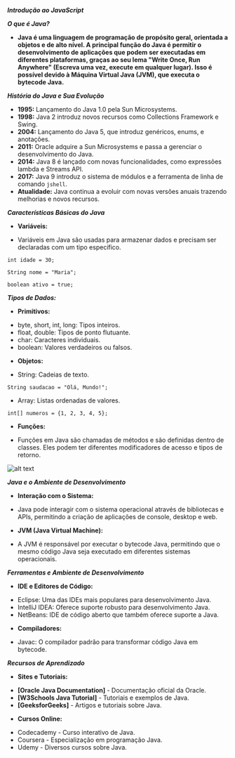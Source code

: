 ***Introdução ao JavaScript***

***O que é Java?***

- **Java é uma linguagem de programação de propósito geral, orientada a objetos e de alto nível. A principal função do Java é permitir o desenvolvimento de aplicações que podem ser executadas em diferentes plataformas, graças ao seu lema "Write Once, Run Anywhere" (Escreva uma vez, execute em qualquer lugar). Isso é possível devido à Máquina Virtual Java (JVM), que executa o bytecode Java.**

***História do Java e Sua Evolução***

- **1995:** Lançamento do Java 1.0 pela Sun Microsystems.
- **1998:** Java 2 introduz novos recursos como Collections Framework e Swing.
- **2004:** Lançamento do Java 5, que introduz genéricos, enums, e anotações.
- **2011:** Oracle adquire a Sun Microsystems e passa a gerenciar o desenvolvimento do Java.
- **2014:** Java 8 é lançado com novas funcionalidades, como expressões lambda e Streams API.
- **2017:** Java 9 introduz o sistema de módulos e a ferramenta de linha de comando ```jshell```. 
- **Atualidade:** Java continua a evoluir com novas versões anuais trazendo melhorias e novos recursos.

***Características Básicas do Java***

- **Variáveis:**
* Variáveis em Java são usadas para armazenar dados e precisam ser declaradas   com um tipo específico.
  
```int idade = 30;```

```String nome = "Maria";```

```boolean ativo = true;```

***Tipos de Dados:***

- **Primitivos:**
* byte, short, int, long: Tipos inteiros.
* float, double: Tipos de ponto flutuante.
* char: Caracteres individuais.
* boolean: Valores verdadeiros ou falsos.

- **Objetos:**
* String: Cadeias de texto.

```String saudacao = "Olá, Mundo!";```

* Array: Listas ordenadas de valores.

```int[] numeros = {1, 2, 3, 4, 5};```

- **Funções:** 
* Funções em Java são chamadas de métodos e são definidas dentro de classes. Eles podem ter diferentes modificadores de acesso e tipos de retorno.

![alt text](SharedScreenshot-1.jpg) 

***Java e o Ambiente de Desenvolvimento***

- **Interação com o Sistema:** 
* Java pode interagir com o sistema operacional através de bibliotecas e APIs, permitindo a criação de aplicações de console, desktop e web.

- **JVM (Java Virtual Machine):**
* A JVM é responsável por executar o bytecode Java, permitindo que o mesmo código Java seja executado em diferentes sistemas operacionais.

***Ferramentas e Ambiente de Desenvolvimento***

- **IDE e Editores de Código:**
* Eclipse: Uma das IDEs mais populares para desenvolvimento Java.
* IntelliJ IDEA: Oferece suporte robusto para desenvolvimento Java.
* NetBeans: IDE de código aberto que também oferece suporte a Java.

- **Compiladores:**
* Javac: O compilador padrão para transformar código Java em bytecode.

***Recursos de Aprendizado***
- **Sites e Tutoriais:**

* **[Oracle Java Documentation]** - Documentação oficial da Oracle.
* **[W3Schools Java Tutorial]** - Tutoriais e exemplos de Java.
* **[GeeksforGeeks]** - Artigos e tutoriais sobre Java.

- **Cursos Online:**

* Codecademy - Curso interativo de Java.
* Coursera - Especialização em programação Java.
* Udemy - Diversos cursos sobre Java.



